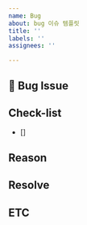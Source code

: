 ```yaml
---
name: Bug
about: bug 이슈 템플릿
title: ''
labels: ''
assignees: ''

---
```


## 📌 Bug Issue
<!-- 에러에 대해 설명해주세요 -->

## Check-list
<!-- 체크리스트를 적어주세요 -->
- []

## Reason
<!-- 버그의 원인에 대해 설명해주세요 -->

## Resolve
<!-- 버그를 해결한 과정에 대해 설명해주세요 -->

## ETC
<!-- 기타사항 -->
